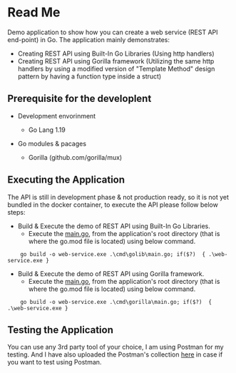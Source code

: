 # Read Me
Demo application to show how you can create a web service (REST API end-point) in Go. The application mainly demonstrates: 
* Creating REST API using Built-In Go Libraries (Using http handlers)
* Creating REST API using Gorilla framework (Utilizing the same http handlers by using a modified version of "Template Method" design pattern by having a function type inside a struct)

## Prerequisite for the developlent
* Development envorinment
	- Go Lang 1.19
	
* Go modules & pacages
	- Gorilla (github.com/gorilla/mux)

## Executing the Application
The API is still in development phase & not production ready, so it is not yet bundled in the docker container,
to execute the API please follow below steps:

* Build & Execute the demo of REST API using Built-In Go Libraries.
	- Execute the [main.go](./cmd/golib/main.go), from the application's root directory (that is where the go.mod file is located) using below command. 
```
	go build -o web-service.exe .\cmd\golib\main.go; if($?)  { .\web-service.exe }
```

* Build & Execute the demo of REST API using Gorilla framework.
	- Execute the [main.go](./cmd/gorilla/main.go), from the application's root directory (that is where the go.mod file is located) using below command. 
```
	go build -o web-service.exe .\cmd\gorilla\main.go; if($?)  { .\web-service.exe }
```

## Testing the Application
You can use any 3rd party tool of your choice, I am using Postman for my testing. And I have also uploaded the Postman's collection [here](./TestEmployeeAPI.postman_collection.json) in case if you want to test using Postman.